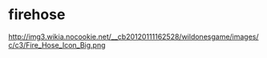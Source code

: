 firehose
========
http://img3.wikia.nocookie.net/__cb20120111162528/wildonesgame/images/c/c3/Fire_Hose_Icon_Big.png
